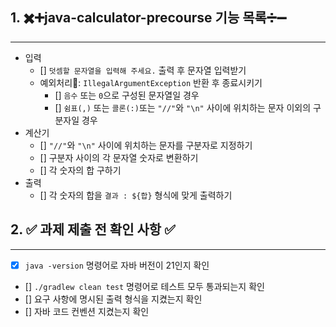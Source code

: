 ## 1. ✖️➕java-calculator-precourse 기능 목록➗➖
---

- 입력
    - [] `덧셈할 문자열을 입력해 주세요.` 출력 후 문자열 입력받기
    - 예외처리🚨: `IllegalArgumentException` 반환 후 종료시키기
        - [] `음수` 또는 `0`으로 구성된 문자열일 경우
        - [] `쉼표(,)` 또는 `콜론(:)`또는 `"//"`와 `"\n"` 사이에 위치하는 문자 이외의 구분자일 경우
- 계산기
    - [] `"//"`와 `"\n"` 사이에 위치하는 문자를 구분자로 지정하기
    - [] 구분자 사이의 각 문자열 숫자로 변환하기
    - [] 각 숫자의 합 구하기
- 출력
    - [] 각 숫자의 합을 `결과 : ${합}` 형식에 맞게 출력하기

## 2. ✅ 과제 제출 전 확인 사항 ✅
---

- [x] `java -version` 명령어로 자바 버전이 21인지 확인
- [] `./gradlew clean test` 명령어로 테스트 모두 통과되는지 확인
- [] 요구 사항에 명시된 출력 형식을 지켰는지 확인
- [] 자바 코드 컨벤션 지켰는지 확인
